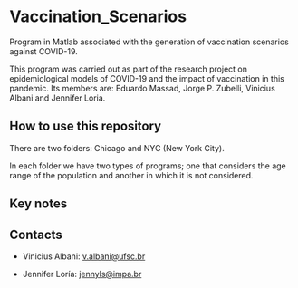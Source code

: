 # Vaccination_Scenarios

Program in Matlab associated with the generation of vaccination scenarios against COVID-19.

This program was carried out as part of the research project on epidemiological models of COVID-19 and the impact of vaccination in this pandemic. Its members are: Eduardo Massad, Jorge P. Zubelli, Vinicius Albani and Jennifer Loria.

## How to use this repository

There are two folders: Chicago and NYC (New York City).

In each folder we have two types of programs; one that considers the age range of the population and another in which it is not considered.

## Key notes  

## Contacts

* Vinicius Albani: v.albani@ufsc.br

* Jennifer Loría: jennyls@impa.br

